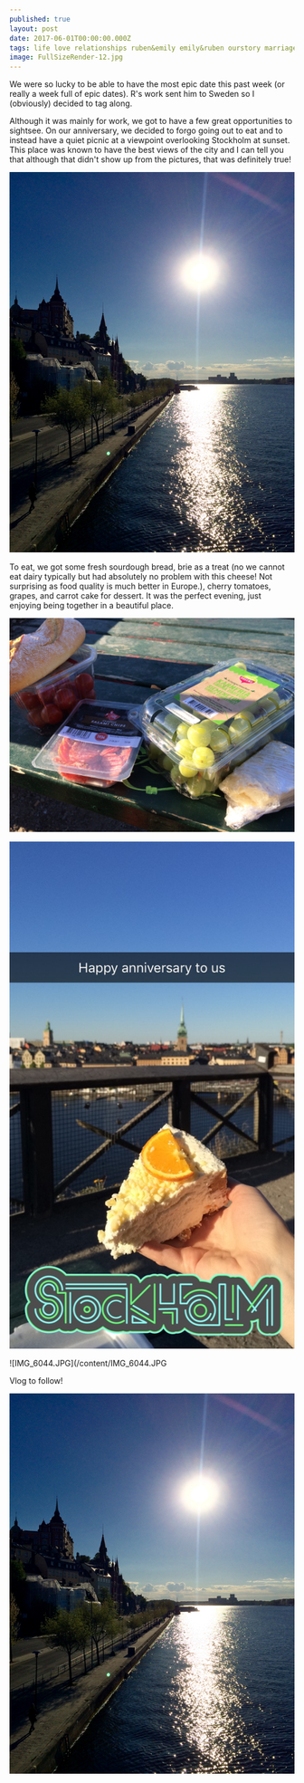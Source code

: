 ```yaml
---
published: true
layout: post
date: 2017-06-01T00:00:00.000Z
tags: life love relationships ruben&emily emily&ruben ourstory marriage lifestyle engagement family wedding dates weeklydates travel healthytravel
image: FullSizeRender-12.jpg
---
```

 
We were so lucky to be able to have the most epic date this past week (or really a week full of epic dates). R's work sent him to Sweden so I (obviously) decided to tag along. 

Although it was mainly for work, we got to have a few great opportunities to sightsee. On our anniversary, we decided to forgo going out to eat and to instead have a quiet picnic at a viewpoint overlooking Stockholm at sunset. This place was known to have the best views of the city and I can tell you that although that didn't show up from the pictures, that was definitely true!

![FullSizeRender-13.jpg](/content/FullSizeRender-13.jpg)

To eat, we got some fresh sourdough bread, brie as a treat (no we cannot eat dairy typically but had absolutely no problem with this cheese! Not surprising as food quality is much better in Europe.), cherry tomatoes, grapes, and carrot cake for dessert. It was the perfect evening, just enjoying being together in a beautiful place.

![IMG_6046.JPG](/content/IMG_6046.JPG)

![IMG_6048.JPG](/content/IMG_6048.JPG)

![IMG_6044.JPG](/content/IMG_6044.JPG

Vlog to follow!

![FullSizeRender-13.jpg](/content/FullSizeRender-13.jpg)
